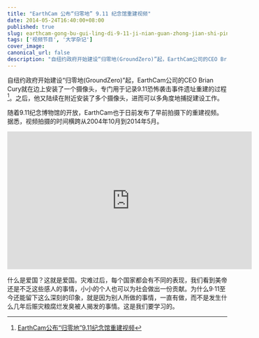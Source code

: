 ```yaml
---
title: "EarthCam 公布“归零地” 9.11 纪念馆重建视频"
date: 2014-05-24T16:40:00+08:00
published: true
slug: earthcam-gong-bu-gui-ling-di-9-11-ji-nian-guan-zhong-jian-shi-pin
tags: ['视频节目', '大学杂记']
cover_image: 
canonical_url: false
description: "自纽约政府开始建设“归零地(GroundZero)”起，EarthCam公司的CEO Brian Cury就在边上安装了一个摄像头，专门用于记录9.11恐怖袭击事件遗址重建的过程[^1]。之后，他又陆续在附近安装了多个摄像头，进而可以多角度地捕捉建设工作。"
---
```




自纽约政府开始建设“归零地(GroundZero)”起，EarthCam公司的CEO Brian Cury就在边上安装了一个摄像头，专门用于记录9.11恐怖袭击事件遗址重建的过程[^1]。之后，他又陆续在附近安装了多个摄像头，进而可以多角度地捕捉建设工作。

随着9.11纪念博物馆的开放，EarthCam也于日前发布了早前拍摄下的重建视频。据悉，视频拍摄的时间横跨从2004年10月到2014年5月。

<iframe width="560" height="315" src="https://www.youtube-nocookie.com/embed/V5teyjPeVco" frameborder="0" allow="accelerometer; autoplay; encrypted-media; gyroscope; picture-in-picture" allowfullscreen></iframe>

什么是爱国？这就是爱国。灾难过后，每个国家都会有不同的表现，我们看到美帝还是不乏这些感人的事情，小小的个人也可以为社会做出一份贡献。为什么9·11至今还能留下这么深刻的印象，就是因为别人所做的事情，一直有做，而不是发生什么几年后赈灾粮腐烂发臭被人揭发的事情。这是我们要学习的。

[^1]: [EarthCam公布“归零地”9.11纪念馆重建视频](http://www.cnbeta.com/articles/294769.htm)